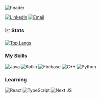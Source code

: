 
![header](https://capsule-render.vercel.app/api?type=rounded&height=300&color=gradient&text=Jack%20Gribble&textBg=false&reversal=true)

[![LinkedIn](https://img.shields.io/badge/LinkedIn-blue?style=for-the-badge&logo=linkedin&logoColor=white)](https://www.linkedin.com/in/jack-gribble-295a481b5)
[![Email](https://img.shields.io/badge/Gmail-D14836?style=for-the-badge&logo=gmail&logoColor=white)](mailto:jack.gribble0306@gmail.com)

### 📈 Stats 

[![Top Langs](https://github-readme-stats-jackster0306.vercel.app/api/top-langs/?username=jackster0306&hide=C)](https://github.com/jackster0306/github-readme-stats)


### My Skills
![Java](https://img.shields.io/badge/java-%23ED8B00.svg?style=for-the-badge&logo=openjdk&logoColor=white) 
![Kotlin](https://img.shields.io/badge/kotlin-%237F52FF.svg?style=for-the-badge&logo=kotlin&logoColor=white)
![Firebase](https://img.shields.io/badge/firebase-a08021?style=for-the-badge&logo=firebase&logoColor=ffcd34)
  ![C++](https://img.shields.io/badge/c++-%2300599C.svg?style=for-the-badge&logo=c%2B%2B&logoColor=white)
  ![Python](https://img.shields.io/badge/python-3670A0?style=for-the-badge&logo=python&logoColor=ffdd54)


### Learning
![React](https://img.shields.io/badge/react-%2320232a.svg?style=for-the-badge&logo=react&logoColor=%2361DAFB)
![TypeScript](https://img.shields.io/badge/typescript-%23007ACC.svg?style=for-the-badge&logo=typescript&logoColor=white)
![Next JS](https://img.shields.io/badge/Next-black?style=for-the-badge&logo=next.js&logoColor=white)
